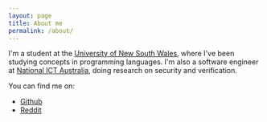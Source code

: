 ```yaml
---
layout: page
title: About me
permalink: /about/
---
```


I'm a student at the [University of New South Wales](https://www.unsw.edu.au/), where I've been studying concepts in programming languages.
I'm also a software engineer at [National ICT Australia](http://www.nicta.com.au/), doing research on security and verification.

You can find me on:

* [Github](http://github.com/pierzchalski)
* [Reddit](http://reddit.com/u/przchlsk)
